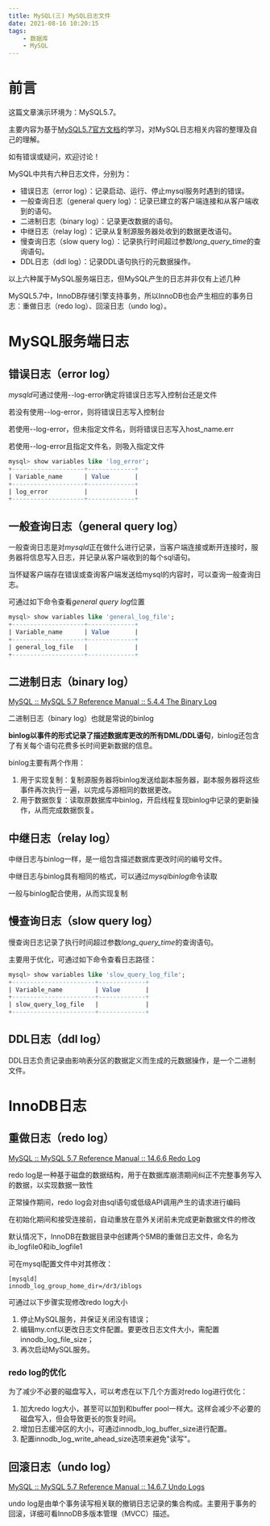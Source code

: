 ```yaml
---
title: MySQL(三) MySQL日志文件
date: 2021-08-16 10:20:15
tags:
    - 数据库
    - MySQL
---
```


# 前言

这篇文章演示环境为：MySQL5.7。

主要内容为基于[MySQL5.7官方文档](https://dev.mysql.com/doc/refman/5.7/en/)的学习，对MySQL日志相关内容的整理及自己的理解。

如有错误或疑问，欢迎讨论！

<!-- more -->

MySQL中共有六种日志文件，分别为：

- 错误日志（error log）：记录启动、运行、停止mysql服务时遇到的错误。
- 一般查询日志（general query log）：记录已建立的客户端连接和从客户端收到的语句。
- 二进制日志（binary log）：记录更改数据的语句。
- 中继日志（relay log）：记录从复制源服务器处收到的数据更改语句。
- 慢查询日志（slow query log）：记录执行时间超过参数*long_query_time*的查询语句。
- DDL日志（ddl log）：记录DDL语句执行的元数据操作。

以上六种属于MySQL服务端日志，但MySQL产生的日志并非仅有上述几种

MySQL5.7中，InnoDB存储引擎支持事务，所以InnoDB也会产生相应的事务日志：重做日志（redo log）、回滚日志（undo log）。

# MySQL服务端日志

## 错误日志（error log）

*mysqld*可通过使用--log-error确定将错误日志写入控制台还是文件

若没有使用--log-error，则将错误日志写入控制台

若使用--log-error，但未指定文件名，则将错误日志写入host_name.err

若使用--log-error且指定文件名，则吸入指定文件

```sql
mysql> show variables like 'log_error';
+--------------------+-------------+ 
| Variable_name      | Value       |
+--------------------+-------------+ 
| log_error          |             | 
+--------------------+-------------+
```

## 一般查询日志（general query log）

一般查询日志是对*mysqld*正在做什么进行记录，当客户端连接或断开连接时，服务器将信息写入日志，并记录从客户端收到的每个sql语句。

当怀疑客户端存在错误或查询客户端发送给mysql的内容时，可以查询一般查询日志。

可通过如下命令查看*general query log*位置

```sql
mysql> show variables like 'general_log_file';
+--------------------+-------------+ 
| Variable_name      | Value       |
+--------------------+-------------+ 
| general_log_file   |             | 
+--------------------+-------------+
```

## 二进制日志（binary log）

[MySQL :: MySQL 5.7 Reference Manual :: 5.4.4 The Binary Log](https://dev.mysql.com/doc/refman/5.7/en/binary-log.html)

二进制日志（binary log）也就是常说的binlog

**binlog以事件的形式记录了描述数据库更改的所有DML/DDL语句**，binlog还包含了有关每个语句花费多长时间更新数据的信息。

binlog主要有两个作用：

1. 用于实现复制：复制源服务器将binlog发送给副本服务器，副本服务器将这些事件再次执行一遍，以完成与源相同的数据更改。
2. 用于数据恢复：读取原数据库中binlog，开启线程复现binlog中记录的更新操作，从而完成数据恢复。

## 中继日志（relay log）

中继日志与binlog一样，是一组包含描述数据库更改时间的编号文件。

中继日志与binlog具有相同的格式，可以通过*mysqlbinlog*命令读取

一般与binlog配合使用，从而实现复制

## 慢查询日志（slow query log）

慢查询日志记录了执行时间超过参数*long_query_time*的查询语句。

主要用于优化，可通过如下命令查看日志路径：

```sql
mysql> show variables like 'slow_query_log_file';
+-----------------------+-------------+ 
| Variable_name         | Value       |
+-----------------------+-------------+ 
| slow_query_log_file   |             | 
+-----------------------+-------------+
```

## DDL日志（ddl log）

DDL日志负责记录由影响表分区的数据定义而生成的元数据操作，是一个二进制文件。

# InnoDB日志

## 重做日志（redo log）

[MySQL :: MySQL 5.7 Reference Manual :: 14.6.6 Redo Log](https://dev.mysql.com/doc/refman/5.7/en/innodb-redo-log.html)

redo log是一种基于磁盘的数据结构，用于在数据库崩溃期间纠正不完整事务写入的数据，以实现数据一致性

正常操作期间，redo log会对由sql语句或低级API调用产生的请求进行编码

在初始化期间和接受连接前，自动重放在意外关闭前未完成更新数据文件的修改

默认情况下，InnoDB在数据目录中创建两个5MB的重做日志文件，命名为ib_logfile0和ib_logfile1

可在mysql配置文件中对其修改：

```
[mysqld]
innodb_log_group_home_dir=/dr3/iblogs
```

可通过以下步骤实现修改redo log大小

1. 停止MySQL服务，并保证关闭没有错误；
2. 编辑my.cnf以更改日志文件配置。要更改日志文件大小，需配置innodb_log_file_size；
3. 再次启动MySQL服务。

### redo log的优化

为了减少不必要的磁盘写入，可以考虑在以下几个方面对redo log进行优化：

1. 加大redo log大小，甚至可以加到和buffer pool一样大。这样会减少不必要的磁盘写入，但会导致更长的恢复时间。
2. 增加日志缓冲区的大小，可通过innodb_log_buffer_size进行配置。
3. 配置innodb_log_write_ahead_size选项来避免"读写"。

## 回滚日志（undo log）

[MySQL :: MySQL 5.7 Reference Manual :: 14.6.7 Undo Logs](https://dev.mysql.com/doc/refman/5.7/en/innodb-undo-logs.html)

undo log是由单个事务读写相关联的撤销日志记录的集合构成。主要用于事务的回滚，详细可看InnoDB多版本管理（MVCC）描述。